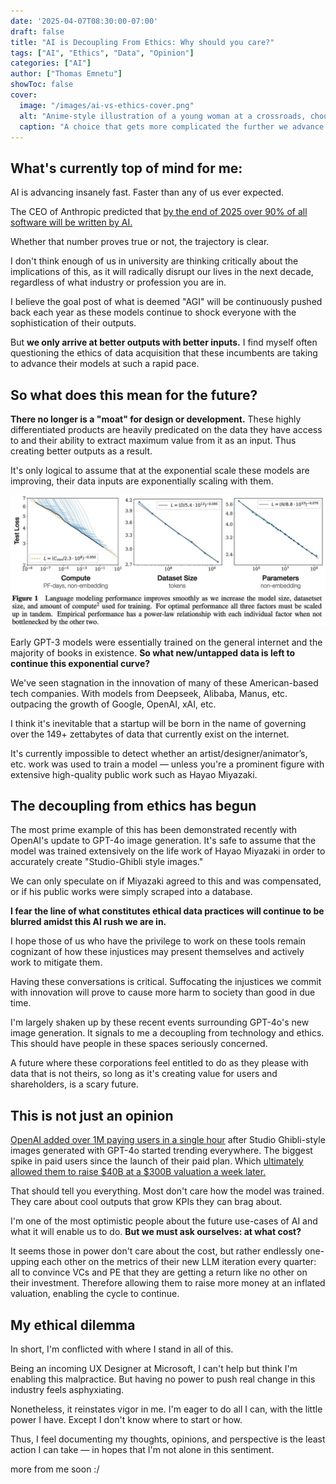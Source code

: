```yaml
---
date: '2025-04-07T08:30:00-07:00'
draft: false
title: "AI is Decoupling From Ethics: Why should you care?"
tags: ["AI", "Ethics", "Data", "Opinion"]
categories: ["AI"]
author: ["Thomas Emnetu"]
showToc: false
cover:
  image: "/images/ai-vs-ethics-cover.png"
  alt: "Anime-style illustration of a young woman at a crossroads, choosing between 'AI' and 'ETHICS.' One path leads to a city, the other to nature. She stands still, caught between both."
  caption: "A choice that gets more complicated the further we advance."
---
```

## What's currently top of mind for me:

AI is advancing insanely fast. Faster than any of us ever expected.

The CEO of Anthropic predicted that [by the end of 2025 over 90% of all software will be written by AI.](https://www.businessinsider.com/anthropic-ceo-ai-90-percent-code-3-to-6-months-2025-3)  

Whether that number proves true or not, the trajectory is clear.

I don't think enough of us in university are thinking critically about the implications of this, as it will radically disrupt our lives in the next decade, regardless of what industry or profession you are in.

I believe the goal post of what is deemed "AGI" will be continuously pushed back each year as these models continue to shock everyone with the sophistication of their outputs.

But **we only arrive at better outputs with better inputs.** I find myself often questioning the ethics of data acquisition that these incumbents are taking to advance their models at such a rapid pace.

## So what does this mean for the future?

**There no longer is a "moat" for design or development.** These highly differentiated products are heavily predicated on the data they have access to and their ability to extract maximum value from it as an input. Thus creating better outputs as a result.

It's only logical to assume that at the exponential scale these models are improving, their data inputs are exponentially scaling with them.

![Scaling Laws in Language Modeling](/images/scaling-laws.jpg)

Early GPT-3 models were essentially trained on the general internet and the majority of books in existence. **So what new/untapped data is left to continue this exponential curve?**

We've seen stagnation in the innovation of many of these American-based tech companies. With models from Deepseek, Alibaba, Manus, etc. outpacing the growth of Google, OpenAI, xAI, etc.

I think it's inevitable that a startup will be born in the name of governing over the 149+ zettabytes of data that currently exist on the internet.

It's currently impossible to detect whether an artist/designer/animator’s, etc. work was used to train a model — unless you're a prominent figure with extensive high-quality public work such as Hayao Miyazaki.

## The decoupling from ethics has begun

The most prime example of this has been demonstrated recently with OpenAI's update to GPT-4o image generation. It's safe to assume that the model was trained extensively on the life work of Hayao Miyazaki in order to accurately create "Studio-Ghibli style images."

We can only speculate on if Miyazaki agreed to this and was compensated, or if his public works were simply scraped into a database.

**I fear the line of what constitutes ethical data practices will continue to be blurred amidst this AI rush we are in.**  

I hope those of us who have the privilege to work on these tools remain cognizant of how these injustices may present themselves and actively work to mitigate them.

Having these conversations is critical. Suffocating the injustices we commit with innovation will prove to cause more harm to society than good in due time.

I'm largely shaken up by these recent events surrounding GPT-4o's new image generation. It signals to me a decoupling from technology and ethics. This should have people in these spaces seriously concerned.

A future where these corporations feel entitled to do as they please with data that is not theirs, so long as it's creating value for users and shareholders, is a scary future.

## This is not just an opinion

[OpenAI added over 1M paying users in a single hour](https://www.theverge.com/openai/639960/chatgpt-added-one-million-users-in-the-last-hour) after Studio Ghibli-style images generated with GPT-4o started trending everywhere. The biggest spike in paid users since the launch of their paid plan. Which [ultimately allowed them to raise $40B at a $300B valuation a week later.](https://medium.com/r?url=https://www.cnbc.com/2025/03/31/openai-closes-40-billion-in-funding-the-largest-private-fundraise-in-history-softbank-chatgpt.html)

That should tell you everything. Most don't care how the model was trained. They care about cool outputs that grow KPIs they can brag about.

I'm one of the most optimistic people about the future use-cases of AI and what it will enable us to do. **But we must ask ourselves: at what cost?**

It seems those in power don't care about the cost, but rather endlessly one-upping each other on the metrics of their new LLM iteration every quarter: all to convince VCs and PE that they are getting a return like no other on their investment. Therefore allowing them to raise more money at an inflated valuation, enabling the cycle to continue.

## My ethical dilemma

In short, I'm conflicted with where I stand in all of this.

Being an incoming UX Designer at Microsoft, I can't help but think I'm enabling this malpractice. But having no power to push real change in this industry feels asphyxiating.

Nonetheless, it reinstates vigor in me. I'm eager to do all I can, with the little power I have. Except I don't know where to start or how.

Thus, I feel documenting my thoughts, opinions, and perspective is the least action I can take — in hopes that I'm not alone in this sentiment.

more from me soon :/
